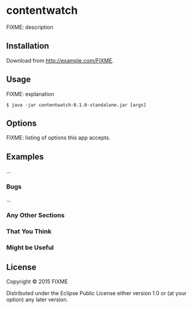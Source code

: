 # contentwatch

FIXME: description

## Installation

Download from http://example.com/FIXME.

## Usage

FIXME: explanation

    $ java -jar contentwatch-0.1.0-standalone.jar [args]

## Options

FIXME: listing of options this app accepts.

## Examples

...

### Bugs

...

### Any Other Sections
### That You Think
### Might be Useful

## License

Copyright © 2015 FIXME

Distributed under the Eclipse Public License either version 1.0 or (at
your option) any later version.
